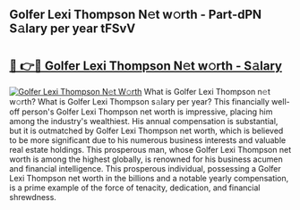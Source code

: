 ## Golfer Lexi Thompson N𝚎t w𝚘rth - Part-dPN S𝚊lary per year tFSvV

# <h2><a href="http://gc54nc.nevu.top/?p=Golfer+Lexi+Thompson">🔗 👉🔴 Golfer Lexi Thompson N𝚎t w𝚘rth - S𝚊lary</a></h2>

[![Golfer Lexi Thompson N𝚎t W𝚘rth](https://i.imgur.com/Oavwk0R.jpeg)](http://gc54nc.nevu.top/?p=Golfer+Lexi+Thompson)
What is Golfer Lexi Thompson n𝚎t w𝚘rth? What is Golfer Lexi Thompson s𝚊lary per year?
This financially well-off person's Golfer Lexi Thompson net worth is impressive, placing him among the industry's wealthiest. His annual compensation is substantial, but it is outmatched by Golfer Lexi Thompson net worth, which is believed to be more significant due to his numerous business interests and valuable real estate holdings. This prosperous man, whose Golfer Lexi Thompson net worth is among the highest globally, is renowned for his business acumen and financial intelligence. This prosperous individual, possessing a Golfer Lexi Thompson net worth in the billions and a notable yearly compensation, is a prime example of the force of tenacity, dedication, and financial shrewdness.
